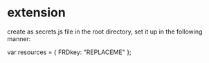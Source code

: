 extension
=========

create as secrets.js file in the root directory, set it up in the following manner:

var resources = {
	FRDkey: "REPLACEME"
};